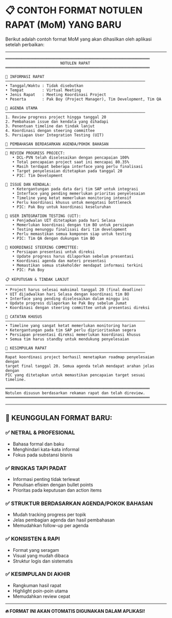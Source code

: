 # 📋 CONTOH FORMAT NOTULEN RAPAT (MoM) YANG BARU

Berikut adalah contoh format MoM yang akan dihasilkan oleh aplikasi setelah perbaikan:

---

```
═══════════════════════════════════════════════════════════════
                        NOTULEN RAPAT
═══════════════════════════════════════════════════════════════

📅 INFORMASI RAPAT
─────────────────────────────────────────────────────────────
• Tanggal/Waktu : Tidak disebutkan
• Tempat        : Virtual Meeting
• Jenis Rapat   : Meeting Koordinasi Project
• Peserta       : Pak Boy (Project Manager), Tim Development, Tim QA

🎯 AGENDA UTAMA
─────────────────────────────────────────────────────────────
1. Review progress project hingga tanggal 20
2. Pembahasan issue dan kendala yang dihadapi
3. Penentuan timeline dan tindak lanjut
4. Koordinasi dengan steering committee
5. Persiapan User Integration Testing (UIT)

💼 PEMBAHASAN BERDASARKAN AGENDA/POKOK BAHASAN
─────────────────────────────────────────────────────────────
📌 REVIEW PROGRESS PROJECT:
   • DCL-PVN telah diselesaikan dengan pencapaian 100%
   • Total pencapaian project saat ini mencapai 80.35%
   • Masih terdapat beberapa interface yang perlu finalisasi
   • Target penyelesaian ditetapkan pada tanggal 20
   • PIC: Tim Development

📌 ISSUE DAN KENDALA:
   • Ketergantungan pada data dari tim SAP untuk integrasi
   • Interface yang pending memerlukan prioritas penyelesaian
   • Timeline yang ketat memerlukan monitoring intensif
   • Perlu koordinasi khusus untuk mengatasi bottleneck
   • PIC: Pak Boy untuk koordinasi keseluruhan

📌 USER INTEGRATION TESTING (UIT):
   • Penjadwalan UIT ditetapkan pada hari Selasa
   • Memerlukan koordinasi dengan tim BO untuk persiapan
   • Testing menunggu finalisasi dari tim development
   • Perlu memastikan semua komponen siap untuk testing
   • PIC: Tim QA dengan dukungan tim BO

📌 KOORDINASI STEERING COMMITTEE:
   • Persiapan presentasi untuk direksi
   • Update progress harus dilaporkan sebelum presentasi
   • Koordinasi agenda dan materi presentasi
   • Memastikan semua stakeholder mendapat informasi terkini
   • PIC: Pak Boy

📋 KEPUTUSAN & TINDAK LANJUT
─────────────────────────────────────────────────────────────
• Project harus selesai maksimal tanggal 20 (final deadline)
• UIT dijadwalkan hari Selasa dengan koordinasi tim BO
• Interface yang pending diselesaikan dalam minggu ini
• Update progress dilaporkan ke Pak Boy sebelum Jumat
• Koordinasi dengan steering committee untuk presentasi direksi

📝 CATATAN KHUSUS
─────────────────────────────────────────────────────────────
• Timeline yang sangat ketat memerlukan monitoring harian
• Ketergantungan pada tim SAP perlu diprioritaskan segera
• Persiapan presentasi direksi memerlukan koordinasi khusus
• Semua tim harus standby untuk mendukung penyelesaian

🎯 KESIMPULAN RAPAT
─────────────────────────────────────────────────────────────
Rapat koordinasi project berhasil menetapkan roadmap penyelesaian dengan 
target final tanggal 20. Semua agenda telah mendapat arahan jelas dengan 
PIC yang ditetapkan untuk memastikan pencapaian target sesuai timeline.

═══════════════════════════════════════════════════════════════
Notulen disusun berdasarkan rekaman rapat dan telah direview.
═══════════════════════════════════════════════════════════════
```

---

## 🎯 KEUNGGULAN FORMAT BARU:

### ✅ **NETRAL & PROFESIONAL**
- Bahasa formal dan baku
- Menghindari kata-kata informal
- Fokus pada substansi bisnis

### ✅ **RINGKAS TAPI PADAT**
- Informasi penting tidak terlewat
- Penulisan efisien dengan bullet points
- Prioritas pada keputusan dan action items

### ✅ **STRUKTUR BERDASARKAN AGENDA/POKOK BAHASAN**
- Mudah tracking progress per topik
- Jelas pembagian agenda dan hasil pembahasan
- Memudahkan follow-up per agenda

### ✅ **KONSISTEN & RAPI**
- Format yang seragam
- Visual yang mudah dibaca
- Struktur logis dan sistematis

### ✅ **KESIMPULAN DI AKHIR**
- Rangkuman hasil rapat
- Highlight poin-poin utama
- Memudahkan review cepat

---

**🔥 FORMAT INI AKAN OTOMATIS DIGUNAKAN DALAM APLIKASI!** 